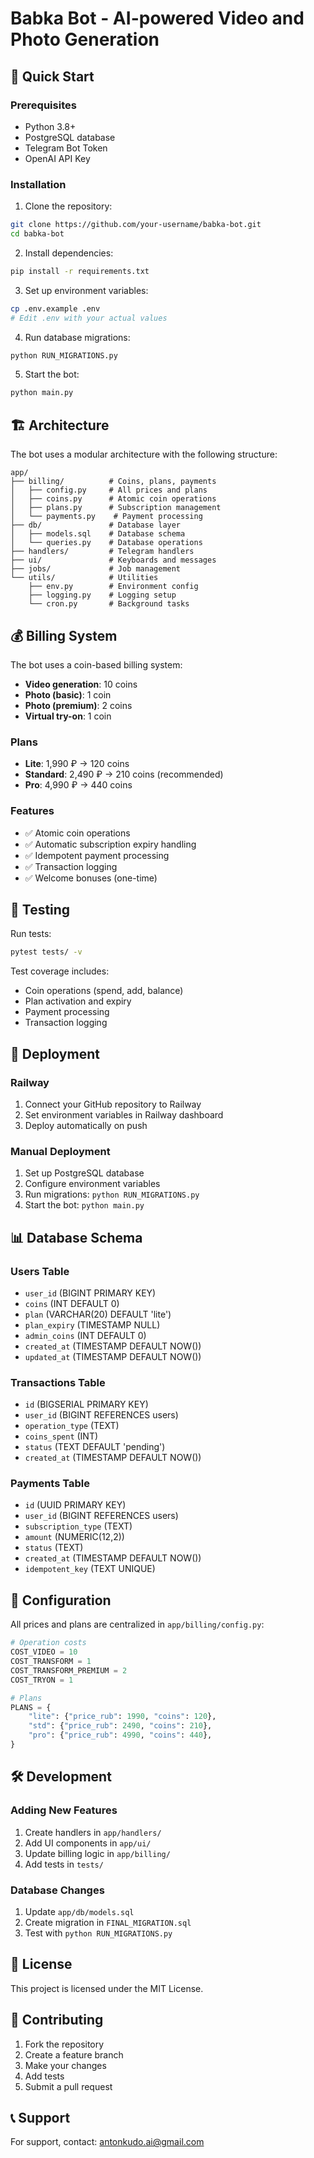 # Babka Bot - AI-powered Video and Photo Generation

## 🚀 Quick Start

### Prerequisites
- Python 3.8+
- PostgreSQL database
- Telegram Bot Token
- OpenAI API Key

### Installation

1. Clone the repository:
```bash
git clone https://github.com/your-username/babka-bot.git
cd babka-bot
```

2. Install dependencies:
```bash
pip install -r requirements.txt
```

3. Set up environment variables:
```bash
cp .env.example .env
# Edit .env with your actual values
```

4. Run database migrations:
```bash
python RUN_MIGRATIONS.py
```

5. Start the bot:
```bash
python main.py
```

## 🏗️ Architecture

The bot uses a modular architecture with the following structure:

```
app/
├── billing/          # Coins, plans, payments
│   ├── config.py     # All prices and plans
│   ├── coins.py      # Atomic coin operations
│   ├── plans.py      # Subscription management
│   └── payments.py    # Payment processing
├── db/               # Database layer
│   ├── models.sql    # Database schema
│   └── queries.py    # Database operations
├── handlers/         # Telegram handlers
├── ui/               # Keyboards and messages
├── jobs/             # Job management
└── utils/            # Utilities
    ├── env.py        # Environment config
    ├── logging.py    # Logging setup
    └── cron.py       # Background tasks
```

## 💰 Billing System

The bot uses a coin-based billing system:

- **Video generation**: 10 coins
- **Photo (basic)**: 1 coin
- **Photo (premium)**: 2 coins
- **Virtual try-on**: 1 coin

### Plans
- **Lite**: 1,990 ₽ → 120 coins
- **Standard**: 2,490 ₽ → 210 coins (recommended)
- **Pro**: 4,990 ₽ → 440 coins

### Features
- ✅ Atomic coin operations
- ✅ Automatic subscription expiry handling
- ✅ Idempotent payment processing
- ✅ Transaction logging
- ✅ Welcome bonuses (one-time)

## 🧪 Testing

Run tests:
```bash
pytest tests/ -v
```

Test coverage includes:
- Coin operations (spend, add, balance)
- Plan activation and expiry
- Payment processing
- Transaction logging

## 🚀 Deployment

### Railway
1. Connect your GitHub repository to Railway
2. Set environment variables in Railway dashboard
3. Deploy automatically on push

### Manual Deployment
1. Set up PostgreSQL database
2. Configure environment variables
3. Run migrations: `python RUN_MIGRATIONS.py`
4. Start the bot: `python main.py`

## 📊 Database Schema

### Users Table
- `user_id` (BIGINT PRIMARY KEY)
- `coins` (INT DEFAULT 0)
- `plan` (VARCHAR(20) DEFAULT 'lite')
- `plan_expiry` (TIMESTAMP NULL)
- `admin_coins` (INT DEFAULT 0)
- `created_at` (TIMESTAMP DEFAULT NOW())
- `updated_at` (TIMESTAMP DEFAULT NOW())

### Transactions Table
- `id` (BIGSERIAL PRIMARY KEY)
- `user_id` (BIGINT REFERENCES users)
- `operation_type` (TEXT)
- `coins_spent` (INT)
- `status` (TEXT DEFAULT 'pending')
- `created_at` (TIMESTAMP DEFAULT NOW())

### Payments Table
- `id` (UUID PRIMARY KEY)
- `user_id` (BIGINT REFERENCES users)
- `subscription_type` (TEXT)
- `amount` (NUMERIC(12,2))
- `status` (TEXT)
- `created_at` (TIMESTAMP DEFAULT NOW())
- `idempotent_key` (TEXT UNIQUE)

## 🔧 Configuration

All prices and plans are centralized in `app/billing/config.py`:

```python
# Operation costs
COST_VIDEO = 10
COST_TRANSFORM = 1
COST_TRANSFORM_PREMIUM = 2
COST_TRYON = 1

# Plans
PLANS = {
    "lite": {"price_rub": 1990, "coins": 120},
    "std": {"price_rub": 2490, "coins": 210},
    "pro": {"price_rub": 4990, "coins": 440},
}
```

## 🛠️ Development

### Adding New Features
1. Create handlers in `app/handlers/`
2. Add UI components in `app/ui/`
3. Update billing logic in `app/billing/`
4. Add tests in `tests/`

### Database Changes
1. Update `app/db/models.sql`
2. Create migration in `FINAL_MIGRATION.sql`
3. Test with `python RUN_MIGRATIONS.py`

## 📝 License

This project is licensed under the MIT License.

## 🤝 Contributing

1. Fork the repository
2. Create a feature branch
3. Make your changes
4. Add tests
5. Submit a pull request

## 📞 Support

For support, contact: antonkudo.ai@gmail.com